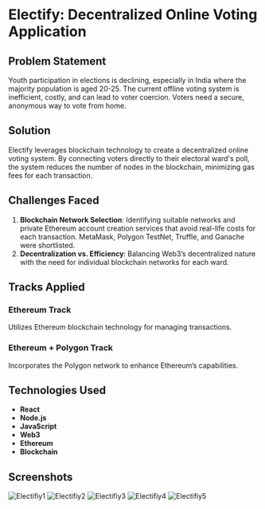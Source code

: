 # Electify: Decentralized Online Voting Application

## Problem Statement

Youth participation in elections is declining, especially in India where the majority population is aged 20-25. The current offline voting system is inefficient, costly, and can lead to voter coercion. Voters need a secure, anonymous way to vote from home.

## Solution

Electify leverages blockchain technology to create a decentralized online voting system. By connecting voters directly to their electoral ward's poll, the system reduces the number of nodes in the blockchain, minimizing gas fees for each transaction.

## Challenges Faced

1. **Blockchain Network Selection**: Identifying suitable networks and private Ethereum account creation services that avoid real-life costs for each transaction. MetaMask, Polygon TestNet, Truffle, and Ganache were shortlisted.
2. **Decentralization vs. Efficiency**: Balancing Web3’s decentralized nature with the need for individual blockchain networks for each ward.

## Tracks Applied

### Ethereum Track

Utilizes Ethereum blockchain technology for managing transactions.

### Ethereum + Polygon Track

Incorporates the Polygon network to enhance Ethereum’s capabilities.

## Technologies Used

- **React**
- **Node.js**
- **JavaScript**
- **Web3**
- **Ethereum**
- **Blockchain**
## Screenshots
![Electifiy1](https://github.com/user-attachments/assets/8266d005-419b-4d0e-8048-dcb10c0f7420)
![Electifiy2](https://github.com/user-attachments/assets/3efb4ab3-930a-4747-83b5-da675a064616)
![Electifiy3](https://github.com/user-attachments/assets/8e931ed6-ec05-439c-b11c-aebd2877f8aa)
![Electifiy4](https://github.com/user-attachments/assets/53ba10a2-0558-4482-833c-ab30fe930c01)
![Electifiy5](https://github.com/user-attachments/assets/ca9aee1a-7836-4851-a1d6-bd9c34e5eb55)




